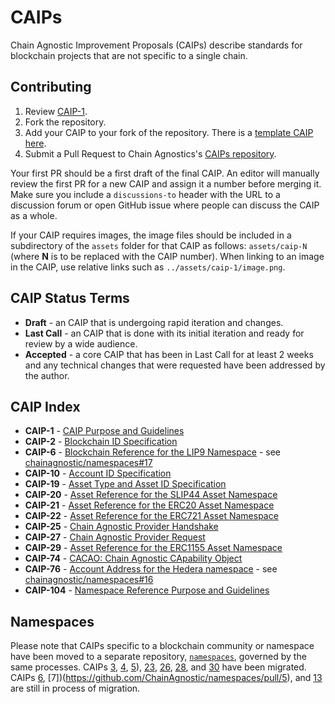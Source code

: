 # CAIPs
Chain Agnostic Improvement Proposals (CAIPs) describe standards for blockchain projects that are not specific to a single chain.

## Contributing

 1. Review [CAIP-1](CAIPs/caip-1.md).
 2. Fork the repository.
 3. Add your CAIP to your fork of the repository. There is a [template CAIP here](caip-template.md).
 4. Submit a Pull Request to Chain Agnostics's [CAIPs repository](https://github.com/ChainAgnostic/CAIPs).

Your first PR should be a first draft of the final CAIP. An editor will manually review the first PR for a new CAIP and assign it a number before merging it. Make sure you include a `discussions-to` header with the URL to a discussion forum or open GitHub issue where people can discuss the CAIP as a whole.

If your CAIP requires images, the image files should be included in a subdirectory of the `assets` folder for that CAIP as follows: `assets/caip-N` (where **N** is to be replaced with the CAIP number). When linking to an image in the CAIP, use relative links such as `../assets/caip-1/image.png`.


## CAIP Status Terms

* **Draft** - an CAIP that is undergoing rapid iteration and changes.
* **Last Call** - an CAIP that is done with its initial iteration and ready for review by a wide audience.
* **Accepted** - a core CAIP that has been in Last Call for at least 2 weeks and any technical changes that were requested have been addressed by the author.

## CAIP Index

* **CAIP-1** - [CAIP Purpose and Guidelines](https://github.com/ChainAgnostic/CAIPs/blob/master/CAIPs/caip-1.md)
* **CAIP-2** - [Blockchain ID Specification](https://github.com/ChainAgnostic/CAIPs/blob/master/CAIPs/caip-2.md)
* **CAIP-6** - [Blockchain Reference for the LIP9 Namespace](https://github.com/ChainAgnostic/CAIPs/blob/master/CAIPs/caip-6.md) - see [chainagnostic/namespaces#17](https://github.com/ChainAgnostic/namespaces/pull/17)
* **CAIP-10** - [Account ID Specification](https://github.com/ChainAgnostic/CAIPs/blob/master/CAIPs/caip-10.md)
* **CAIP-19** - [Asset Type and Asset ID Specification](https://github.com/ChainAgnostic/CAIPs/blob/master/CAIPs/caip-19.md)
* **CAIP-20** - [Asset Reference for the SLIP44 Asset Namespace](https://github.com/ChainAgnostic/CAIPs/blob/master/CAIPs/caip-20.md)
* **CAIP-21** - [Asset Reference for the ERC20 Asset Namespace](https://github.com/ChainAgnostic/CAIPs/blob/master/CAIPs/caip-21.md)
* **CAIP-22** - [Asset Reference for the ERC721 Asset Namespace](https://github.com/ChainAgnostic/CAIPs/blob/master/CAIPs/caip-22.md)
* **CAIP-25** - [Chain Agnostic Provider Handshake](https://github.com/ChainAgnostic/CAIPs/blob/master/CAIPs/caip-25.md)
* **CAIP-27** - [Chain Agnostic Provider Request](https://github.com/ChainAgnostic/CAIPs/blob/master/CAIPs/caip-27.md)
* **CAIP-29** - [Asset Reference for the ERC1155 Asset Namespace](https://github.com/ChainAgnostic/CAIPs/blob/master/CAIPs/caip-29.md)
* **CAIP-74** - [CACAO: Chain Agnostic CApability Object](https://github.com/ChainAgnostic/CAIPs/blob/master/CAIPs/caip-74.md)
* **CAIP-76** - [Account Address for the Hedera namespace](https://github.com/ChainAgnostic/CAIPs/blob/master/CAIPs/caip-76.md) - see [chainagnostic/namespaces#16](https://github.com/ChainAgnostic/namespaces/pull/16)
* **CAIP-104** - [Namespace Reference Purpose and Guidelines](https://github.com/ChainAgnostic/CAIPs/blob/master/CAIPs/caip-104.md)

## Namespaces

Please note that CAIPs specific to a blockchain community or namespace have been moved to a separate repository, <a href=https://github.com/chainagnostic/namespaces>`namespaces`</a>, governed by the same processes.  CAIPs 
[3](https://github.com/ChainAgnostic/namespaces/tree/main/eip155), 
[4](https://github.com/ChainAgnostic/namespaces/tree/main/bip122), 
[5](https://github.com/ChainAgnostic/CAIPs/blob/master/CAIPs/caip-5.md)),
[23](https://github.com/ChainAgnostic/namespaces/tree/main/eip155), 
[26](https://github.com/ChainAgnostic/namespaces/tree/main/tezos), 
[28](https://github.com/ChainAgnostic/namespaces/tree/main/stellar), and 
[30](https://github.com/ChainAgnostic/namespaces/tree/main/solana) 
have been migrated. CAIPs
[6](https://github.com/ChainAgnostic/namespaces/pull/6),
[7])(https://github.com/ChainAgnostic/namespaces/pull/5), and
[13]()
are still in process of migration.